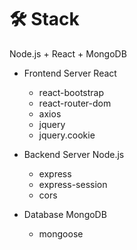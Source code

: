 <h1>🛠 Stack</h1>

Node.js + React + MongoDB

- Frontend Server  React
    - react-bootstrap
    - react-router-dom
    - axios
    - jquery
    - jquery.cookie

- Backend Server  Node.js
    - express
    - express-session
    - cors

- Database  MongoDB
    - mongoose
